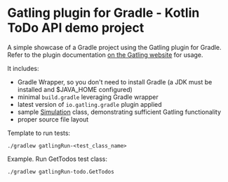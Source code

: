 Gatling plugin for Gradle - Kotlin ToDo API demo project
===============================================

A simple showcase of a Gradle project using the Gatling plugin for Gradle. Refer to the plugin documentation
[on the Gatling website](https://gatling.io/docs/current/extensions/gradle_plugin/) for usage.

It includes:

* Gradle Wrapper, so you don't need to install Gradle (a JDK must be installed and $JAVA_HOME configured)
* minimal `build.gradle` leveraging Gradle wrapper
* latest version of `io.gatling.gradle` plugin applied
* sample [Simulation](https://gatling.io/docs/gatling/reference/current/general/concepts/#simulation) class,
demonstrating sufficient Gatling functionality
* proper source file layout

Template to run tests:
```
./gradlew gatlingRun-<test_class_name>
```

Example. Run GetTodos test class:
```
./gradlew gatlingRun-todo.GetTodos
```